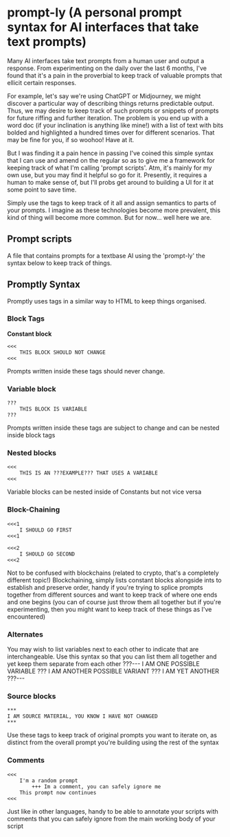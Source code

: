 # prompt-ly (A personal prompt syntax for AI interfaces that take text prompts)
Many AI interfaces take text prompts from a human user and output a response. From experimenting on the daily over the last 6 months, I've found that it's a pain in the proverbial to keep track of valuable prompts that ellicit certain responses.

For example, let's say we're using ChatGPT or Midjourney, we might discover a particular way of describing things returns predictable output. Thus, we may desire to keep track of such prompts or snippets of prompts for future riffing and further iteration. The problem is you end up with a word doc (if your inclination is anything like mine!) with a list of text with bits bolded and highlighted a hundred times over for different scenarios. That may be fine for you, if so woohoo! Have at it.

But I was finding it a pain hence in passing I've coined this simple syntax that I can use and amend on the regular so as to give me a framework for keeping track of what I'm calling 'prompt scripts'. Atm, it's mainly for my own use, but you may find it helpful so go for it. Presently, it requires a human to make sense of, but I'll probs get around to building a UI for it at some point to save time.

Simply use the tags to keep track of it all and assign semantics to parts of your prompts. I imagine as these technologies become more prevalent, this kind of thing will become more common. But for now... well here we are.

## Prompt scripts
A file that contains prompts for a textbase AI using the 'prompt-ly' the syntax below to keep track of things.

## Promptly Syntax

Promptly uses tags in a similar way to HTML to keep things organised. 

### Block Tags
**Constant block**
```
<<<
	THIS BLOCK SHOULD NOT CHANGE
<<<
```
Prompts written inside these tags should never change. 

### Variable block
```
???
	THIS BLOCK IS VARIABLE
???
```
Prompts written inside these tags are subject to change and can be nested inside block tags

### Nested blocks
```
<<<
	THIS IS AN ???EXAMPLE??? THAT USES A VARIABLE
<<<
```
Variable blocks can be nested inside of Constants but not vice versa

### Block-Chaining
```
<<<1
	I SHOULD GO FIRST
<<<1

<<<2
	I SHOULD GO SECOND
<<<2
```
Not to be confused with blockchains (related to crypto, that's a completely different topic!)
Blockchaining, simply lists constant blocks alongside ints to establish and preserve order, handy if you're trying to splice prompts together from different sources and want to keep track of where one ends and one begins (you can of course just throw them all together but if you're experimenting, then you might want to keep track of these things as I've encountered)

### Alternates
You may wish to list variables next to each other to indicate that are interchangeable. Use this syntax so that you can list them all together and yet keep them separate from each other
???---
I AM ONE POSSIBLE VARIABLE
???
I AM ANOTHER POSSIBLE VARIANT
???
I AM YET ANOTHER
???---

### Source blocks
```
***
I AM SOURCE MATERIAL, YOU KNOW I HAVE NOT CHANGED
***
```
Use these tags to keep track of original prompts you want to iterate on, as distinct from the overall prompt you're building using the rest of the syntax

### Comments
```
<<<
	I'm a random prompt
		+++ Im a comment, you can safely ignore me
	This prompt now continues
<<<
```
Just like in other languages, handy to be able to annotate your scripts with comments that you can safely ignore from the main working body of your script
